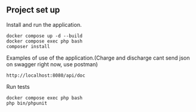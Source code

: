 ## Project set up

Install and run the application.
```
docker compose up -d --build
docker compose exec php bash
composer install
```

Examples of use of the application.(Charge and discharge cant send json on swagger right now, use postman)
```
http://localhost:8080/api/doc
```

Run tests
```
docker compose exec php bash
php bin/phpunit
```
